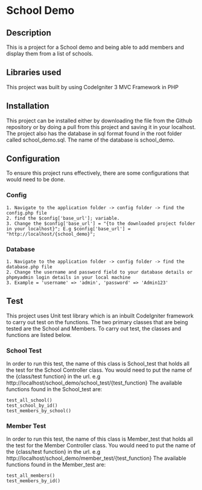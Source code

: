 # School Demo

## Description
This is a project for a School demo and being able to add members and display them from a list of schools.

## Libraries used
This project was built by using CodeIgniter 3 MVC Framework in PHP

## Installation
This project can be installed either by downloading the file from the Github repository or by doing a pull from this project and saving it in your localhost.
The project also has the database in sql format found in the root folder called school_demo.sql. The name of the database is school_demo.

## Configuration
To ensure this project runs effectively, there are some configurations that would need to be done. 

### Config
	1. Navigate to the application folder -> config folder -> find the config.php file 
	2. find the $config['base_url']; variable.
	3. Change the $config['base_url'] = "{to the downloaded project folder in your localhost}"; E.g $config['base_url'] = "http://localhost/{school_demo}";
	
### Database
	1. Navigate to the application folder -> config folder -> find the database.php file
	2. Change the username and password field to your database details or phpmyadmin login details in your local machine
	3. Example = 'username' => 'admin', 'password' => 'Admin123' 
	
## Test
This project uses Unit test library which is an inbuilt CodeIgniter framework to carry out test on the functions. 
The two primary classes that are being tested are the School and Members. To carry out test, the classes and functions are listed below.

### School Test
In order to run this test, the name of this class is School_test that holds all the test for the School Controller class. 
You would need to put the name of the {class/test function} in the url. e.g http://localhost/school_demo/school_test/{test_function}
The available functions found in the School_test are:

	test_all_school()
	test_school_by_id()
	test_members_by_school()

### Member Test
In order to run this test, the name of this class is Member_test that holds all the test for the Member Controller class. 
You would need to put the name of the {class/test function} in the url. e.g http://localhost/school_demo/member_test/{test_function}
The available functions found in the Member_test are:

	test_all_members()
	test_members_by_id()
